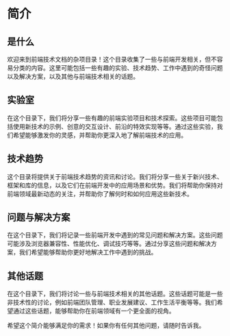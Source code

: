 # 简介

## 是什么
欢迎来到前端技术文档的杂项目录！这个目录收集了一些与前端开发相关，但不容易分类的内容。这里可能包括一些有趣的实验、技术趋势、工作中遇到的奇怪问题以及解决方案，以及其他与前端技术相关的话题。

## 实验室

在这个目录下，我们将分享一些有趣的前端实验项目和技术探索。这些项目可能包括使用新技术的示例、创意的交互设计、前沿的特效实现等等。通过这些实验，我们希望能够激发你的灵感，并帮助你更深入地了解前端技术的应用。

## 技术趋势

这个目录将提供关于前端技术趋势的资讯和讨论。我们将分享一些关于新兴技术、框架和库的信息，以及它们在前端开发中的应用场景和优势。我们将帮助你保持对前端领域最新动态的关注，并帮助你了解何时和如何应用这些新技术。

## 问题与解决方案

在这个目录下，我们将记录一些前端开发中遇到的常见问题和解决方案。这些问题可能涉及浏览器兼容性、性能优化、调试技巧等等。通过分享这些问题和解决方案，我们希望能够帮助你更好地解决工作中遇到的挑战。

## 其他话题

在这个目录下，我们将讨论一些与前端技术相关的其他话题。这些话题可能是一些非技术性的讨论，例如前端团队管理、职业发展建议、工作生活平衡等等。我们希望通过这些话题，能够帮助你在前端领域有一个更全面的视角。

希望这个简介能够满足你的需求！如果你有任何其他问题，请随时告诉我。
